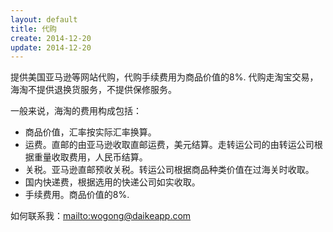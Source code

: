 ```yaml
---
layout: default
title: 代购
create: 2014-12-20
update: 2014-12-20
---
```


提供美国亚马逊等网站代购，代购手续费用为商品价值的8%.
代购走淘宝交易，海淘不提供退换货服务，不提供保修服务。

一般来说，海淘的费用构成包括：
* 商品价值，汇率按实际汇率换算。
* 运费。直邮的由亚马逊收取直邮运费，美元结算。走转运公司的由转运公司根据重量收取费用，人民币结算。
* 关税。亚马逊直邮预收关税。转运公司根据商品种类价值在过海关时收取。
* 国内快递费，根据选用的快递公司如实收取。
* 手续费用。商品价值的8%.

如何联系我：<mailto:wogong@daikeapp.com>